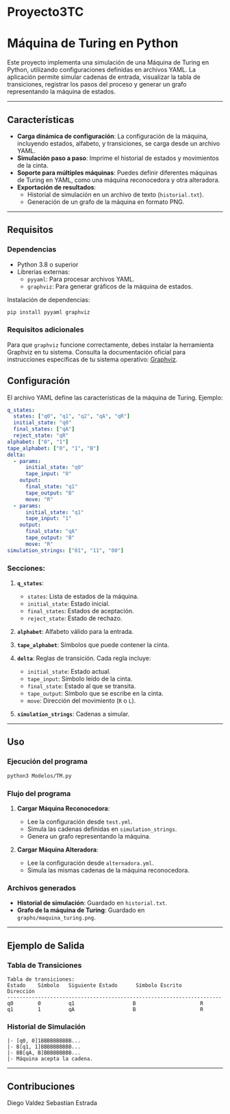# Proyecto3TC

# Máquina de Turing en Python

Este proyecto implementa una simulación de una Máquina de Turing en Python, utilizando configuraciones definidas en archivos YAML. La aplicación permite simular cadenas de entrada, visualizar la tabla de transiciones, registrar los pasos del proceso y generar un grafo representando la máquina de estados.

---

## Características

- **Carga dinámica de configuración**: La configuración de la máquina, incluyendo estados, alfabeto, y transiciones, se carga desde un archivo YAML.
- **Simulación paso a paso**: Imprime el historial de estados y movimientos de la cinta.
- **Soporte para múltiples máquinas**: Puedes definir diferentes máquinas de Turing en YAML, como una máquina reconocedora y otra alteradora.
- **Exportación de resultados**: 
  - Historial de simulación en un archivo de texto (`historial.txt`).
  - Generación de un grafo de la máquina en formato PNG.

---

## Requisitos

### Dependencias
- Python 3.8 o superior
- Librerías externas:
  - `pyyaml`: Para procesar archivos YAML.
  - `graphviz`: Para generar gráficos de la máquina de estados.

Instalación de dependencias:
```bash
pip install pyyaml graphviz
```

### Requisitos adicionales
Para que `graphviz` funcione correctamente, debes instalar la herramienta Graphviz en tu sistema. Consulta la documentación oficial para instrucciones específicas de tu sistema operativo: [Graphviz](https://graphviz.org/download/).

## Configuración

El archivo YAML define las características de la máquina de Turing. Ejemplo:

```yaml
q_states:
  states: ["q0", "q1", "q2", "qA", "qR"]
  initial_state: "q0"
  final_states: ["qA"]
  reject_state: "qR"
alphabet: ["0", "1"]
tape_alphabet: ["0", "1", "B"]
delta:
  - params:
      initial_state: "q0"
      tape_input: "0"
    output:
      final_state: "q1"
      tape_output: "B"
      move: "R"
  - params:
      initial_state: "q1"
      tape_input: "1"
    output:
      final_state: "qA"
      tape_output: "B"
      move: "R"
simulation_strings: ["01", "11", "00"]
```

### Secciones:
1. **`q_states`**:
   - `states`: Lista de estados de la máquina.
   - `initial_state`: Estado inicial.
   - `final_states`: Estados de aceptación.
   - `reject_state`: Estado de rechazo.

2. **`alphabet`**: Alfabeto válido para la entrada.

3. **`tape_alphabet`**: Símbolos que puede contener la cinta.

4. **`delta`**: Reglas de transición. Cada regla incluye:
   - `initial_state`: Estado actual.
   - `tape_input`: Símbolo leído de la cinta.
   - `final_state`: Estado al que se transita.
   - `tape_output`: Símbolo que se escribe en la cinta.
   - `move`: Dirección del movimiento (`R` o `L`).

5. **`simulation_strings`**: Cadenas a simular.

---

## Uso

### Ejecución del programa
```bash
python3 Modelos/TM.py
```

### Flujo del programa
1. **Cargar Máquina Reconocedora**:
   - Lee la configuración desde `test.yml`.
   - Simula las cadenas definidas en `simulation_strings`.
   - Genera un grafo representando la máquina.
   
2. **Cargar Máquina Alteradora**:
   - Lee la configuración desde `alternadora.yml`.
   - Simula las mismas cadenas de la máquina reconocedora.

### Archivos generados
- **Historial de simulación**: Guardado en `historial.txt`.
- **Grafo de la máquina de Turing**: Guardado en `graphs/maquina_turing.png`.

---

## Ejemplo de Salida

### Tabla de Transiciones
```
Tabla de transiciones:
Estado    Símbolo   Siguiente Estado      Símbolo Escrito        Dirección
----------------------------------------------------------------------
q0        0         q1                   B                     R
q1        1         qA                   B                     R
```

### Historial de Simulación
```
|- [q0, 0]1BBBBBBBBBB...
|- B[q1, 1]BBBBBBBBBB...
|- BB[qA, B]BBBBBBBBB...
|- Máquina acepta la cadena.
```

---

## Contribuciones

Diego Valdez
Sebastian Estrada

